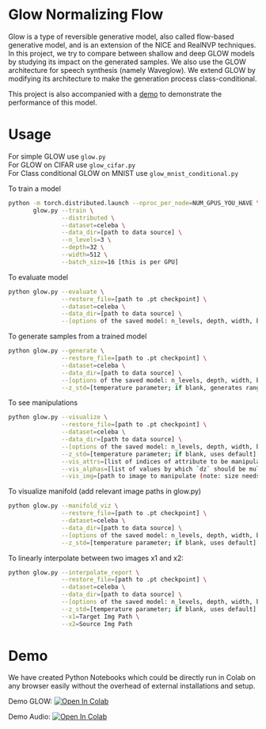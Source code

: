 # Glow Normalizing Flow

Glow is a type of reversible generative model, also called flow-based generative model, and is an extension of the NICE and RealNVP techniques. In this project, we try to compare between shallow and deep GLOW models by studying its impact on the generated samples.
We also use the GLOW architecture for speech synthesis (namely Waveglow). We extend GLOW by modifying its architecture to make the generation process class-conditional. 

This project is also accompanied with a [demo](#demo) to demonstrate the performance of this model.

# Usage

For simple GLOW use ``glow.py``\
For GLOW on CIFAR use ``glow_cifar.py``\
For Class conditional GLOW on MNIST use ``glow_mnist_conditional.py``


To train a model
```sh
python -m torch.distributed.launch --nproc_per_node=NUM_GPUS_YOU_HAVE \
       glow.py --train \
               --distributed \
               --dataset=celeba \
               --data_dir=[path to data source] \
               --n_levels=3 \
               --depth=32 \
               --width=512 \
               --batch_size=16 [this is per GPU]
```

To evaluate model
```sh
python glow.py --evaluate \
               --restore_file=[path to .pt checkpoint] \
               --dataset=celeba \
               --data_dir=[path to data source] \
               --[options of the saved model: n_levels, depth, width, batch_size]
```

To generate samples from a trained model
```sh
python glow.py --generate \
               --restore_file=[path to .pt checkpoint] \
               --dataset=celeba \
               --data_dir=[path to data source] \
               --[options of the saved model: n_levels, depth, width, batch_size] \
               --z_std=[temperature parameter; if blank, generates range]
```

To see manipulations
```sh
python glow.py --visualize \
               --restore_file=[path to .pt checkpoint] \
               --dataset=celeba \
               --data_dir=[path to data source] \
               --[options of the saved model: n_levels, depth, width, batch_size] \
               --z_std=[temperature parameter; if blank, uses default] \
               --vis_attrs=[list of indices of attribute to be manipulated, if blank, manipulates every attribute] \
               --vis_alphas=[list of values by which `dz` should be multiplied, defaults [-2,2]] \
               --vis_img=[path to image to manipulate (note: size needs to match dataset); if blank uses example from test dataset]
```

To visualize manifold (add relevant image paths in glow.py)
```sh
python glow.py --manifold_viz \
               --restore_file=[path to .pt checkpoint] \
               --dataset=celeba \
               --data_dir=[path to data source] \
               --[options of the saved model: n_levels, depth, width, batch_size] \
               --z_std=[temperature parameter; if blank, uses default] \
```

To linearly interpolate between two images x1 and x2:
```sh
python glow.py --interpolate_report \
               --restore_file=[path to .pt checkpoint] \
               --dataset=celeba \
               --data_dir=[path to data source] \
               --[options of the saved model: n_levels, depth, width, batch_size] \
               --z_std=[temperature parameter; if blank, uses default] \
               --x1=Target Img Path \
               --x2=Source Img Path
```

# Demo
We have created Python Notebooks which could be directly run in Colab on any browser easily without the overhead of external installations and setup.

Demo GLOW: [![Open In Colab](https://colab.research.google.com/assets/colab-badge.svg)](
https://colab.research.google.com/github/anishmadan23/glow_normalizing_flow/blob/master/Demo/demo_celeb.ipynb)

Demo Audio: [![Open In Colab](https://colab.research.google.com/assets/colab-badge.svg)](https://colab.research.google.com/github/anishmadan23/glow_normalizing_flow/blob/master/Demo/demo_tts.ipynb)